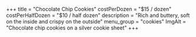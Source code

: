 +++
title = "Chocolate Chip Cookies"
costPerDozen = "$15 / dozen"
costPerHalfDozen = "$10 / half dozen"
description = "Rich and buttery, soft on the inside and crispy on the outside"
menu_group = "cookies"
ImgAlt = "Chocolate chip cookies on a silver cookie sheet"
+++
